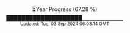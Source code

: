 <p align="center">
⏳Year Progress (67.28 %)<br>
████████████████████▁▁▁▁▁▁▁▁▁▁ <br>
<sub>Updated: Tue, 03 Sep 2024 06:03:14 GMT</sub>
</p>

